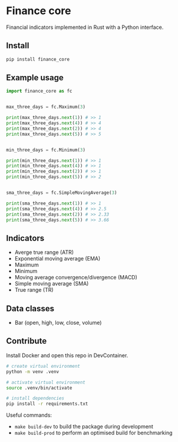 # Finance core

Financial indicators implemented in Rust with a Python interface.

## Install
```bash
pip install finance_core
```

## Example usage
```python
import finance_core as fc


max_three_days = fc.Maximum(3)

print(max_three_days.next(1)) # >> 1
print(max_three_days.next(4)) # >> 4
print(max_three_days.next(2)) # >> 4
print(max_three_days.next(5)) # >> 5


min_three_days = fc.Minimum(3)

print(min_three_days.next(1)) # >> 1
print(min_three_days.next(4)) # >> 1
print(min_three_days.next(2)) # >> 1
print(min_three_days.next(5)) # >> 2


sma_three_days = fc.SimpleMovingAverage(3)

print(sma_three_days.next(1)) # >> 1
print(sma_three_days.next(4)) # >> 2.5
print(sma_three_days.next(2)) # >> 2.33
print(sma_three_days.next(5)) # >> 3.66
```

## Indicators

- Averge true range (ATR)
- Exponential moving average (EMA)
- Maximum
- Minimum
- Moving average convergence/divergence (MACD)
- Simple moving average (SMA)
- True range (TR)

## Data classes

- Bar (open, high, low, close, volume)

## Contribute

Install Docker and open this repo in DevContainer.

```bash
# create virtual environment
python -m venv .venv

# activate virtual environment
source .venv/bin/activate

# install dependencies
pip install -r requirements.txt
```

Useful commands:
- `make build-dev` to build the package during development
- `make build-prod` to perform an optimised build for benchmarking